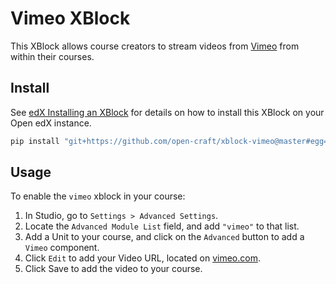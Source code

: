 Vimeo XBlock
============

This XBlock allows course creators to stream videos from [Vimeo](https://vimeo.com/) from within their courses.

Install
-------

See [edX Installing an XBlock](http://edx.readthedocs.io/projects/edx-installing-configuring-and-running/en/latest/configuration/install_xblock.html?highlight=install%20xblock)
for details on how to install this XBlock on your Open edX instance.

```python
pip install "git+https://github.com/open-craft/xblock-vimeo@master#egg=xblock-vimeo"
```

Usage
-----

To enable the `vimeo` xblock in your course:

1. In Studio, go to `Settings > Advanced Settings`.
1. Locate the `Advanced Module List` field, and add `"vimeo"` to that list.
1. Add a Unit to your course, and click on the `Advanced` button to add a `Vimeo` component.
1. Click `Edit` to add your Video URL, located on [vimeo.com](https://vimeo.com).
1. Click Save to add the video to your course.
